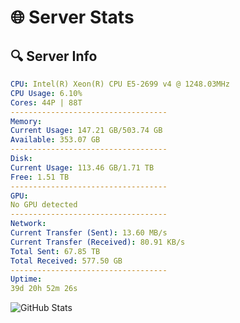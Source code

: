 # 🌐 Server Stats
## 🔍 Server Info
```yaml
CPU: Intel(R) Xeon(R) CPU E5-2699 v4 @ 1248.03MHz
CPU Usage: 6.10%
Cores: 44P | 88T
-----------------------------------
Memory:
Current Usage: 147.21 GB/503.74 GB
Available: 353.07 GB
-----------------------------------
Disk:
Current Usage: 113.46 GB/1.71 TB
Free: 1.51 TB
-----------------------------------
GPU:
No GPU detected
-----------------------------------
Network:
Current Transfer (Sent): 13.60 MB/s
Current Transfer (Received): 80.91 KB/s
Total Sent: 67.85 TB
Total Received: 577.50 GB
-----------------------------------
Uptime:
39d 20h 52m 26s
```
![GitHub Stats](https://img.shields.io/badge/Updated-2025-04-16_18:15:15-blue)